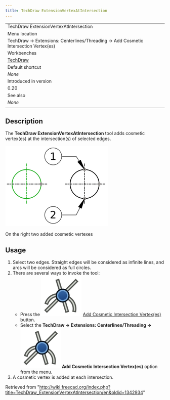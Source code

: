 ```yaml
---
title: TechDraw ExtensionVertexAtIntersection
---
```


|                                                                                     |
| ----------------------------------------------------------------------------------- |
| TechDraw ExtensionVertexAtIntersection                                              |
| Menu location                                                                       |
| TechDraw → Extensions: Centerlines/Threading → Add Cosmetic Intersection Vertex(es) |
| Workbenches                                                                         |
| [TechDraw](/TechDraw_Workbench "TechDraw Workbench")                                |
| Default shortcut                                                                    |
| _None_                                                                              |
| Introduced in version                                                               |
| 0.20                                                                                |
| See also                                                                            |
| _None_                                                                              |
|                                                                                     |

## Description

The **TechDraw ExtensionVertexAtIntersection** tool adds cosmetic vertex(es) at the intersection(s) of selected edges.

![](/src/assets/images/TechDraw_ExtensionVertexAtIntersectionExample.png)

On the right two added cosmetic vertexes

## Usage

1. Select two edges. Straight edges will be considered as infinite lines, and arcs will be considered as full circles.
2. There are several ways to invoke the tool:
   - Press the ![](/src/assets/images/TechDraw_ExtensionVertexAtIntersection.svg) [Add Cosmetic Intersection Vertex(es)](/TechDraw_ExtensionVertexAtIntersection "TechDraw ExtensionVertexAtIntersection") button.
   - Select the **TechDraw → Extensions: Centerlines/Threading → ![](/src/assets/images/TechDraw_ExtensionVertexAtIntersection.svg) Add Cosmetic Intersection Vertex(es)** option from the menu.
3. A cosmetic vertex is added at each intersection.

Retrieved from "<http://wiki.freecad.org/index.php?title=TechDraw_ExtensionVertexAtIntersection/en&oldid=1342934>"
